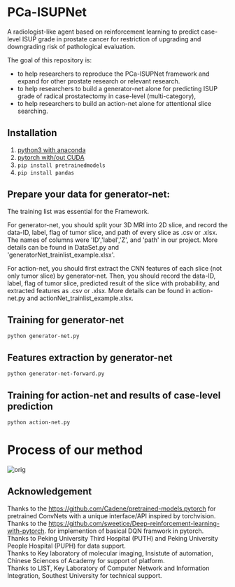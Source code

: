 # PCa-ISUPNet
A radiologist-like agent based on reinforcement learning to predict case-level ISUP grade in prostate cancer for restriction of upgrading and downgrading risk of pathological evaluation.<br>

The goal of this repository is:
- to help researchers to reproduce the PCa-ISUPNet framework and expand for other prostate research or relevant research.
- to help researchers to build a generator-net alone for predicting ISUP grade of radical prostatectomy in case-level (multi-category),
- to help researchers to build an action-net alone for attentional slice searching.

## Installation

1. [python3 with anaconda](https://www.continuum.io/downloads)
2. [pytorch with/out CUDA](http://pytorch.org)
3. `pip install pretrainedmodels`
4. `pip install pandas`

## Prepare your data for generator-net:
The training list was essential for the Framework.

For generator-net, you should split your 3D MRI into 2D slice, and record the data-ID, label, flag of tumor slice, and path of every slice as .csv or .xlsx. The names of columns were 'ID','label','Z', and 'path' in our project. More details can be found in DataSet.py and 'generatorNet_trainlist_example.xlsx'.

For action-net, you should first extract the CNN features of each slice (not only tumor slice) by generator-net. Then, you should record the data-ID, label, flag of tumor slice, predicted result of the slice with probability, and extracted features as .csv or .xlsx. 
More details can be found in action-net.py and actionNet_trainlist_example.xlsx.
 
## Training for generator-net
`python generator-net.py`

## Features extraction by generator-net
`python generator-net-forward.py`

## Training for action-net and results of case-level prediction
`python action-net.py`

# Process of our method
![orig](https://github.com/StandWisdom/PCa-ISUPNet/blob/master/ABSTRACT-gif.gif)<br>

## Acknowledgement

Thanks to the https://github.com/Cadene/pretrained-models.pytorch for pretrained ConvNets with a unique interface/API inspired by torchvision.<br>
Thanks to the https://github.com/sweetice/Deep-reinforcement-learning-with-pytorch. for implemention of basical DQN framwork in pytorch.<br>
Thanks to Peking University Third Hospital (PUTH) and Peking University People Hospital (PUPH) for data support.<br>
Thanks to Key laboratory of molecular imaging, Insistute of automation, Chinese Sciences of Academy for support of platform.<br>
Thanks to LIST, Key Laboratory of Computer Network and Information Integration, Southest University for technical support.<br>


